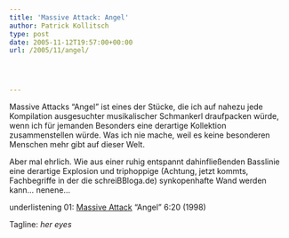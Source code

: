 ```yaml
---
title: 'Massive Attack: Angel'
author: Patrick Kollitsch
type: post
date: 2005-11-12T19:57:00+00:00
url: /2005/11/angel/




---
```

Massive Attacks &#8220;Angel&#8221; ist eines der St&uuml;cke, die ich auf nahezu jede Kompilation ausgesuchter musikalischer Schmankerl draufpacken w&uuml;rde, wenn ich f&uuml;r jemanden Besonders eine derartige Kollektion zusammenstellen w&uuml;rde. Was ich nie mache, weil es keine besonderen Menschen mehr gibt auf dieser Welt. 

Aber mal ehrlich. Wie aus einer ruhig entspannt dahinflie&szlig;enden Basslinie eine derartige Explosion und triphoppige (Achtung, jetzt kommts, Fachbegriffe in der die schreiBBloga.de) synkopenhafte Wand werden kann&#8230; nenene&#8230; 

underlistening 01: [Massive Attack][1] &#8220;Angel&#8221; 6:20 (1998)
  
Tagline: _her eyes_

 [1]: http://www.massiveattack.co.uk/